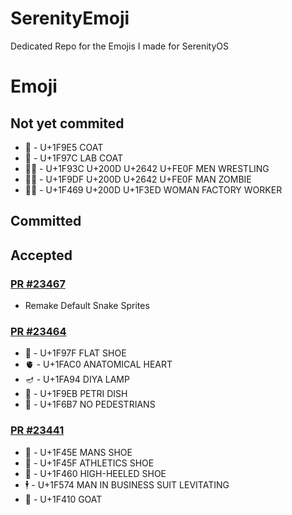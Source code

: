 # SerenityEmoji
 Dedicated Repo for the Emojis I made for SerenityOS

# Emoji
## Not yet commited
- 🧥 - U+1F9E5 COAT
- 🥼 - U+1F97C LAB COAT
- 🤼‍♂️ - U+1F93C U+200D U+2642 U+FE0F MEN WRESTLING
- 🧟‍♂️ - U+1F9DF U+200D U+2642 U+FE0F MAN ZOMBIE
- 👩‍🏭 - U+1F469 U+200D U+1F3ED WOMAN FACTORY WORKER

## Committed

## Accepted
### [PR #23467](https://github.com/SerenityOS/serenity/pull/23467)
- Remake Default Snake Sprites

### [PR #23464](https://github.com/SerenityOS/serenity/pull/23464)
- 🥿 - U+1F97F FLAT SHOE
- 🫀 - U+1FAC0 ANATOMICAL HEART
- 🪔 - U+1FA94 DIYA LAMP
- 🧫 - U+1F9EB PETRI DISH
- 🚷 - U+1F6B7 NO PEDESTRIANS

### [PR #23441](https://github.com/SerenityOS/serenity/pull/23441)
- 👞 - U+1F45E MANS SHOE
- 👟 - U+1F45F ATHLETICS SHOE
- 👠 - U+1F460 HIGH-HEELED SHOE
- 🕴 - U+1F574 MAN IN BUSINESS SUIT LEVITATING
- 🐐 - U+1F410 GOAT
